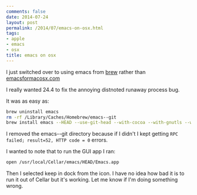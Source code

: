 ```yaml
---
comments: false
date: 2014-07-24
layout: post
permalink: /2014/07/emacs-on-osx.html
tags:
- apple
- emacs
- osx
title: emacs on osx
---
```



I just switched over to using emacs from [brew](http://brew.sh/) rather than [emacsformacosx.com](http://emacsformacosx.com)

I really wanted 24.4 to fix the annoying distnoted runaway process bug.

It was as easy as:

```bash
brew uninstall emacs
rm -rf /Library/Caches/Homebrew/emacs--git
brew install emacs --HEAD --use-git-head --with-cocoa --with-gnutls --with-rsvg --with-imagemagick
```

I removed the emacs--git directory because if I didn't I kept getting `RPC failed; result=52, HTTP code = 0` errors.

I wanted to note that to run the GUI app I ran:

```bash
open /usr/local/Cellar/emacs/HEAD/Emacs.app
```

Then I selected keep in dock from the icon. I have no idea how bad it is to run it out of Cellar but it's working. Let me know if I'm doing something wrong.
